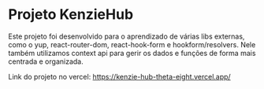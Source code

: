 # Projeto KenzieHub

Este projeto foi desenvolvido para o aprendizado de várias libs externas, como o yup, react-router-dom, react-hook-form e hookform/resolvers.
Nele também utilizamos context api para gerir os dados e funções de forma mais centrada e organizada.

Link do projeto no vercel: https://kenzie-hub-theta-eight.vercel.app/
